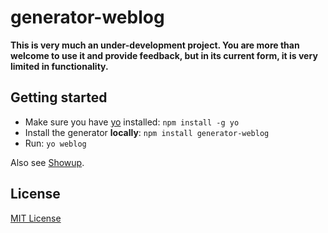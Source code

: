 # generator-weblog

**This is very much an under-development project. You are more than welcome to use it and provide feedback, but in its current form, it is very limited in functionality.**

## Getting started
- Make sure you have [yo](https://github.com/yeoman/yo) installed:
    `npm install -g yo`
- Install the generator **locally**: `npm install generator-weblog`
- Run: `yo weblog`

Also see [Showup](https://github.com/stephenplusplus/showup).

## License
[MIT License](http://en.wikipedia.org/wiki/MIT_License)
